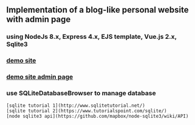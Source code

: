 ## Implementation of a blog-like personal website with admin page
### using NodeJs 8.x, Express 4.x, EJS template, Vue.js 2.x, Sqlite3

###   [demo site](https://japanwonderland.herokuapp.com)
###   [demo site admin page](https://japanwonderland.herokuapp.com/admin)

### use SQLiteDatabaseBrowser to manage database
    [sqlite tutorial 1](http://www.sqlitetutorial.net/)
    [sqlite tutorial 2](https://www.tutorialspoint.com/sqlite/)
    [node sqlite3 api](https://github.com/mapbox/node-sqlite3/wiki/API)